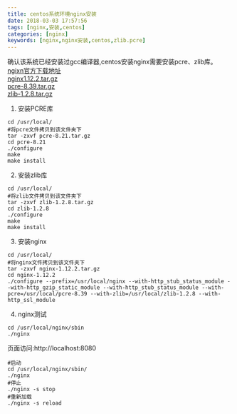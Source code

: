 ```yaml
---
title: centos系统环境nginx安装
date: 2018-03-03 17:57:56
tags: [nginx,安装,centos]
categories: [nginx]
keywords: [nginx,nginx安装,centos,zlib.pcre]
---
```


确认该系统已经安装过gcc编译器,centos安装nginx需要安装pcre、zlib库。   
[ngixn官方下载地址](http://nginx.org/en/download.html)   
[nginx1.12.2.tar.gz](http://opvqbxg2k.bkt.clouddn.com/nginx/nginx-1.12.2.tar.gz)   
[pcre-8.39.tar.gz](http://opvqbxg2k.bkt.clouddn.com/nginx/pcre-8.39.tar.gz)   
[zlib-1.2.8.tar.gz](http://opvqbxg2k.bkt.clouddn.com/nginx/zlib-1.2.8.tar.gz)

<!-- more -->

1. 安装PCRE库
``` shell
cd /usr/local/
#将pcre文件拷贝到该文件夹下
tar -zxvf pcre-8.21.tar.gz 
cd pcre-8.21 
./configure
make
make install
```
2. 安装zlib库
``` shell
cd /usr/local/  
#将zlib文件拷贝到该文件夹下
tar -zxvf zlib-1.2.8.tar.gz 
cd zlib-1.2.8  
./configure
make
make install 
```
3. 安装nginx
``` shell
cd /usr/local/
#将nginx文件拷贝到该文件夹下
tar -zxvf nginx-1.12.2.tar.gz 
cd nginx-1.12.2
./configure --prefix=/usr/local/nginx --with-http_stub_status_module --with-http_gzip_static_module --with-http_stub_status_module --with-pcre=/usr/local/pcre-8.39 --with-zlib=/usr/local/zlib-1.2.8 --with-http_ssl_module
``` 

4. nginx测试
```
cd /usr/local/nginx/sbin
./nginx
```
页面访问:http://localhost:8080

```
#启动
cd /usr/local/nginx/sbin/
./nginx
#停止
./nginx -s stop
#重新加载
./nginx -s reload
```